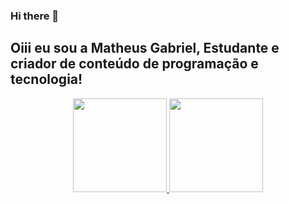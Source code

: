 ### Hi there 👋

<!--
**MatheusRGabriel/MatheusRGabriel** is a ✨ _special_ ✨ repository because its `README.md` (this file) appears on your GitHub profile.

Here are some ideas to get you started:

- 🔭 I’m currently working on ...
- 🌱 I’m currently learning ...
- 👯 I’m looking to collaborate on ...
- 🤔 I’m looking for help with ...
- 💬 Ask me about ...
- 📫 How to reach me: ...
- 😄 Pronouns: ...
- ⚡ Fun fact: ...
-->
## Oiii eu sou a Matheus Gabriel, Estudante e criador de conteúdo de programação e tecnologia!
<div align="center">
  <a href="https://github.com/MatheusRGabriel">
  <img height="150em" src="https://github-readme-stats.vercel.app/api?username=MatheusRGabriel&show_icons=true&theme=dracula&include_all_commits=true&count_private=true"/>
  <img height="150em" src="https://github-readme-stats.vercel.app/api/top-langs/?username=MatheusRGabriel&layout=compact&langs_count=7&theme=dracula"/>
</div>
